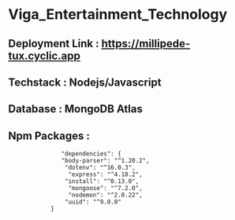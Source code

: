 # Viga_Entertainment_Technology


 ## Deployment Link : https://millipede-tux.cyclic.app
 ## Techstack : Nodejs/Javascript

 ## Database : MongoDB Atlas

 ## Npm  Packages : 
                   "dependencies": {
                   "body-parser": "^1.20.2",
                    "dotenv": "^16.0.3",
                     "express": "^4.18.2",
                    "install": "^0.13.0",
                     "mongoose": "^7.2.0",
                     "nodemon": "^2.0.22",
                    "uuid": "^9.0.0"
                }
